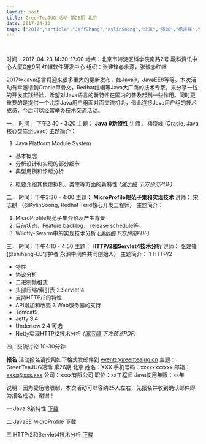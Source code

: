 ```yaml
---
layout: post
title: GreenTeaJUG 活动 第26期 北京
date: 2017-04-12
tags: ["2017","article","JeffZhang","KylinSoong","北京","张诚","杨晓峰","活动"]
---
```


&nbsp;

时间：2017-04-23 14:30-17:00
地点：北京市海淀区科学院南路2号 融科资讯中心大厦C座9层 红帽软件研发中心
组织：张建锋@永源，张诚@红帽

2017年Java语言将迎来很多重大的更新发布，如Java9，JavaEE8等等。本次活动有幸邀请到Oracle甲骨文，Redhat红帽等Java大厂商的技术专家，来分享一线的开发实践经验，希望对Java语言的新特性在国内的普及起到一些作用。同时更重要的是提供一个北京Java用户组面对面交流机会，借此连接Java用户组的技术成员，今后可以经常举办技术交流活动。

一，
时间： 下午2:40 - 3:20
主题： **Java 9新特性**
讲师： 杨晓峰 (Oracle, Java核心类库组Lead)
主题简介：
1. Java Platform Module System
- 基本概念
- 分析设计和实现的部分细节
- 典型用例和诊断分析
2. 概要介绍其他虚拟机、类库等方面的新特性
_([演示稿](http://greenteajug.github.io/images/JDK_9_New_Features_JUG20170423a.pdf) 下方预览PDF)_

二，
时间：下午3:30 - 4:00
主题： **MicroProfile规范子集和实现技术**
讲师： 宋志麒 （@KylinSoong, Redhat Teiid核心开发工程师）
主题简介：
1. MicroProfile规范子集介绍及产生背景
2. 目前状态，Feature backlog， release schedule等。
3. Wildfly-Swarm中的实现技术分析
_([演示稿](http://greenteajug.github.io/images/MicroProfile.pdf)下方预览PDF)_

三，
时间：下午4:10 - 4:50
主题： **HTTP/2和Servlet4技术分析**
讲师： 张建锋 (@shihang-EE守护者 永源中间件共同创始人）
主题简介：
1 HTTP/2
- 特性
- 协议分析
- 二进制帧格式
- 头部压缩/索引表
2 Servlet 4
- 支持HTTP/2的特性
- API增加和改变
3 Web服务器的支持
- Tomcat9
- Jetty 9.4
- Undertow 2
4 可选
- Netty实现HTTP/2技术分析
_([演示稿 ](http://greenteajug.github.io/images/http2_servlet4_jug.pdf)下方预览PDF)_

四，交流讨论 10-30分钟

**报名**
活动报名请按照如下格式发邮件到 event@greenteajug.cn
主题：GreenTeaJUG活动 第26期 北京
姓名：XXX
手机号码：xxxxxxxxxxx
邮箱：xxxx@xxx.xxx
公司：xxxx有限公司
职位：xx工程师
Java使用年限：xx年

说明：因为受场地限制，本次活动可以容纳25人左右，先报名并收到确认邮件即为报名成功，谢谢！

一 Java 9新特性
[下载](http://greenteajug.github.io/images/JDK_9_New_Features_JUG20170423a.pdf)

二 JavaEE MicroProfile
[下载](http://greenteajug.github.io/images/MicroProfile.pdf)

三 HTTP/2和Servlet4技术分析
[下载](http://greenteajug.github.io/images/http2_servlet4_jug.pdf)
